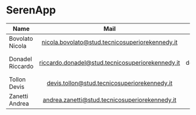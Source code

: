# SerenApp

| Name                  | Mail                                              | Role                      | Github account                                        |
| --------------------- |:-------------------------------------------------:| -------------------------:|  ----------------------------------------------------:|
| Bovolato Nicola       | nicola.bovolato@stud.tecnicosuperiorekennedy.it   | Solution architect        | [nicola-bovolato](https://github.com/nicola-bovolato) |
| Donadel Riccardo      | riccardo.donadel@stud.tecnicosuperiorekennedy.it  | Cloud deployment engineer | [DemonDonny3](https://github.com/DemonDonny3)         |
| Tollon Devis          | devis.tollon@stud.tecnicosuperiorekennedy.it      | Cloud developer           | [devistollon](https://github.com/devistollon)         |
| Zanetti Andrea        | andrea.zanetti@stud.tecnicosuperiorekennedy.it    | Cloud developer           | [andreazanetti92](https://github.com/andreazanetti92) |
